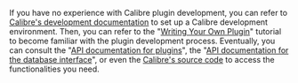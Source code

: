 If you have no experience with Calibre plugin development, you can refer to [Calibre's development documentation](https://manual.calibre-ebook.com/develop.html) to set up a Calibre development environment. Then, you can refer to the "[Writing Your Own Plugin](https://manual.calibre-ebook.com/creating_plugins.html)" tutorial to become familiar with the plugin development process. Eventually, you can consult the "[API documentation for plugins](https://manual.calibre-ebook.com/plugins.html)", the "[API documentation for the database interface](https://manual.calibre-ebook.com/db_api.html)", or even the [Calibre's source code](https://github.com/kovidgoyal/calibre) to access the functionalities you need. 
